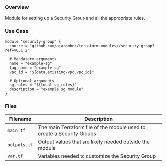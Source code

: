 ### Overview

Module for setting up a Security Group and all the appropriate rules.

### Use Case

```hcl-terraform
module "security-group" {
  source = "github.com/ajarombek/terraform-modules//security-group?ref=v0.1.2"

  # Mandatory arguments
  name = "example-sg"
  tag_name = "example-sg"
  vpc_id = "${data.existing-vpc.vpc_id}"

  # Optional arguments
  sg_rules = "${local.sg_rules}"
  description = "example sg module"
}
```

### Files

| Filename                 | Description                                                                 |
|--------------------------|-----------------------------------------------------------------------------|
| `main.tf`                | The main Terraform file of the module used to create a Security Groups      |
| `outputs.tf`             | Output values that are likely needed outside the module                     |
| `var.tf`                 | Variables needed to customize the Security Group                            |